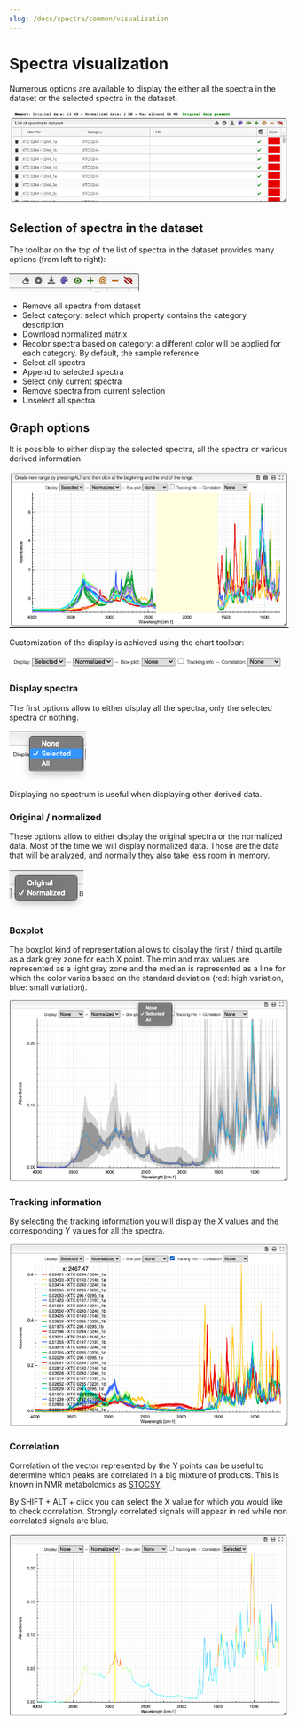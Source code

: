 ```yaml
---
slug: /docs/spectra/common/visualization
---
```


# Spectra visualization

Numerous options are available to display the either all the spectra in the dataset or the selected spectra in the dataset.

![selection](images/selection.png)

## Selection of spectra in the dataset

The toolbar on the top of the list of spectra in the dataset provides many options (from left to right):

![selection tools](images/selectionTools.png)

- Remove all spectra from dataset
- Select category: select which property contains the category description
- Download normalized matrix
- Recolor spectra based on category: a different color will be applied for each category. By default, the sample reference
- Select all spectra
- Append to selected spectra
- Select only current spectra
- Remove spectra from current selection
- Unselect all spectra

## Graph options

It is possible to either display the selected spectra, all the spectra or various derived information.

![display](images/display.png)

Customization of the display is achieved using the chart toolbar:

![graph tools](images/graphTools.png)

### Display spectra

The first options allow to either display all the spectra, only the selected spectra or nothing.

![selected](images/selected.png)

Displaying no spectrum is useful when displaying other derived data.

### Original / normalized

These options allow to either display the original spectra or the normalized data. Most of the time we will display normalized data. Those are the data that will be analyzed, and normally they also take less room in memory.

![original](images/original.png)

### Boxplot

The boxplot kind of representation allows to display the first / third quartile as a dark grey zone for each X point. The min and max values are represented as a light gray zone and the median is represented as a line for which the color varies based on the standard deviation (red: high variation, blue: small variation).

![boxplot](images/boxplot.png)

### Tracking information

By selecting the tracking information you will display the X values and the corresponding Y values for all the spectra.

![tracking](images/tracking.png)

### Correlation

Correlation of the vector represented by the Y points can be useful to determine which peaks are correlated in a big mixture of products. This is known in NMR metabolomics as [STOCSY](https://dx.doi.org/10.1021/ac048630x).

By SHIFT + ALT + click you can select the X value for which you would like to check correlation. Strongly correlated signals will appear in red while non correlated signals are blue.

![correlation](images/correlation.png)

